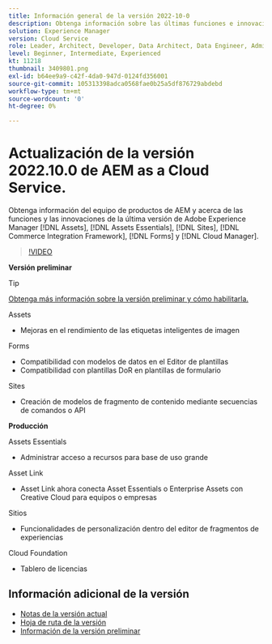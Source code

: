 ```yaml
---
title: Información general de la versión 2022-10-0
description: Obtenga información sobre las últimas funciones e innovaciones de la versión 2022-10-0 para Adobe Experience Manager  [!DNL Assets Essentials], [!DNL Sites], [!DNL Screens], [!DNL Forms]  y  [!DNL Cloud Foundation].
solution: Experience Manager
version: Cloud Service
role: Leader, Architect, Developer, Data Architect, Data Engineer, Admin, User
level: Beginner, Intermediate, Experienced
kt: 11218
thumbnail: 3409801.png
exl-id: b64ee9a9-c42f-4da0-947d-0124fd356001
source-git-commit: 105313398adca0568fae0b25a5df876729abdebd
workflow-type: tm+mt
source-wordcount: '0'
ht-degree: 0%

---
```


# Actualización de la versión 2022.10.0 de AEM as a Cloud Service.

Obtenga información del equipo de productos de AEM y acerca de las funciones y las innovaciones de la última versión de Adobe Experience Manager [!DNL Assets], [!DNL Assets Essentials], [!DNL Sites], [!DNL Commerce Integration Framework], [!DNL Forms] y [!DNL Cloud Manager].

>[!VIDEO](https://video.tv.adobe.com/v/3409801/?quality=12&learn=on)

**Versión preliminar**

>[!TIP]
>
>[Obtenga más información sobre la versión preliminar y cómo habilitarla.](https://experienceleague.adobe.com/docs/experience-manager-cloud-service/content/release-notes/prerelease.html?lang=es)

Assets

* Mejoras en el rendimiento de las etiquetas inteligentes de imagen

Forms

* Compatibilidad con modelos de datos en el Editor de plantillas
* Compatibilidad con plantillas DoR en plantillas de formulario

Sites

* Creación de modelos de fragmento de contenido mediante secuencias de comandos o API

**Producción**

Assets Essentials

* Administrar acceso a recursos para base de uso grande

Asset Link

* Asset Link ahora conecta Asset Essentials o Enterprise Assets con Creative Cloud para equipos o empresas

Sitios

* Funcionalidades de personalización dentro del editor de fragmentos de experiencias

Cloud Foundation

* Tablero de licencias

<!--- Have questions about the release?  Discuss the release in [Experience League Communities](https://adobe.ly/3paYDAo) --->

## Información adicional de la versión

* [Notas de la versión actual](https://experienceleague.adobe.com/docs/experience-manager-cloud-service/content/release-notes/home.html?lang=es)
* [Hoja de ruta de la versión](https://experienceleague.adobe.com/docs/experience-manager-release-information/aem-release-updates/update-releases-roadmap.html?lang=es)
* [Información de la versión preliminar](https://experienceleague.adobe.com/docs/experience-manager-cloud-service/content/release-notes/prerelease.html)
